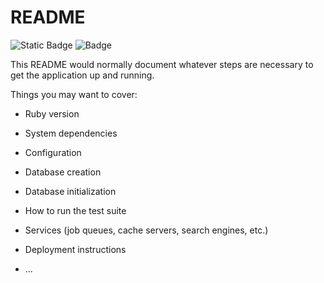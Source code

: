 # README

![Static Badge](https://img.shields.io/badge/Versão_do_Ruby-3.1.3-red)
![Badge](https://img.shields.io/badge/Blog-Rocketseat-%237159c1?style=plastic&logo=ghost)

This README would normally document whatever steps are necessary to get the
application up and running.

Things you may want to cover:

* Ruby version

* System dependencies

* Configuration

* Database creation

* Database initialization

* How to run the test suite

* Services (job queues, cache servers, search engines, etc.)

* Deployment instructions

* ...


